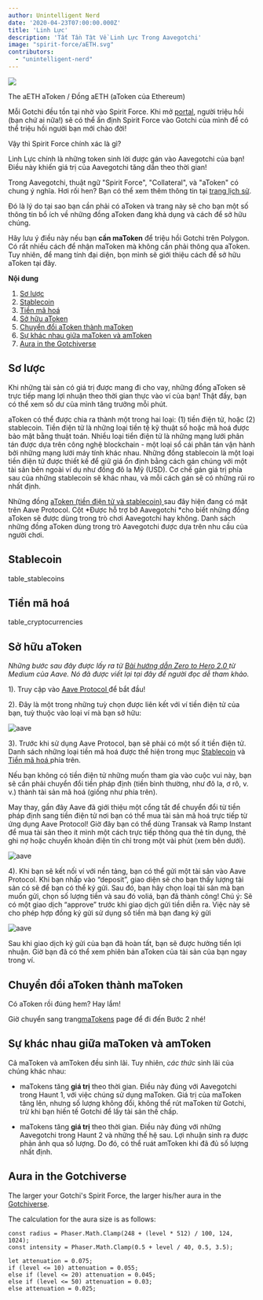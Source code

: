 ```yaml
---
author: Unintelligent Nerd
date: '2020-04-23T07:00:00.000Z'
title: 'Linh Lực'
description: 'Tất Tần Tật Về Linh Lực Trong Aavegotchi'
image: "spirit-force/aETH.svg"
contributors:
  - "unintelligent-nerd"
---
```


<div class="headerImageContainer">
<img class="headerImage" src="/spirit-force/aETH.png">
<p class="headerImageText">The aETH aToken / Đồng aETH (aToken của Ethereum)</p>
</div>

Mỗi Gotchi đều tồn tại nhờ vào Spirit Force. Khi mở [portal](/portals), người triệu hồi (bạn chứ ai nữa!) sẽ có thể ấn định Spirit Force vào Gotchi của mình để có thể triệu hồi người bạn mới chào đời!

Vậy thì Spirit Force chính xác là gì?

Linh Lực chính là những token sinh lời được gán vào Aavegotchi của bạn! Điều này khiến giá trị của Aavegotchi tăng dần theo thời gian!

Trong Aavegotchi, thuật ngữ "Spirit Force", "Collateral", và "aToken" có chung ý nghĩa. Hơi rối hen? Bạn có thể xem thêm thông tin tại [trang lịch sử](/spirit-force-history).

Đó là lý do tại sao bạn cần phải có aToken và trang này sẽ cho bạn một số thông tin bổ ích về những đồng aToken đang khả dụng và cách để sở hữu chúng.

Hãy lưu ý điều này nếu bạn **cần maToken** để triệu hồi Gotchi trên Polygon. Có rất nhiều cách để nhận maToken mà không cần phải thông qua aToken. Tuy nhiên, để mang tính đại diện, bọn mình sẽ giới thiệu cách để sở hữu aToken tại đây.

<div class="contentsBox">

**Nội dung**

<ol>
<li><a href=#about>Sơ lược</a></li>
<li><a href=#stablecoins>Stablecoin</a></li>
<li><a href=#cryptocurrencies>Tiền mã hoá</a></li>
<li><a href=#getting-atokens>Sở hữu aToken</a></li>
<li><a href=#converting-atokens-into-matokens>Chuyển đổi aToken thành maToken</a></li>
<li><a href=#differences-between-matokens-and-amtokens>Sự khác nhau giữa maToken và amToken</a></li>
<li><a href=#aura-in-the-gotchiverse>Aura in the Gotchiverse</a></li>
</ol>

</div>

## Sơ lược

Khi những tài sản có giá trị được mang đi cho vay, những đồng aToken sẽ trực tiếp mang lợi nhuận theo thời gian thực vào ví của bạn! Thật đấy, bạn có thể xem số dư của mình tăng trưởng mỗi phút.

aToken có thể được chia ra thành một trong hai loại: (1) tiền điện tử, hoặc (2) stablecoin. Tiền điện tử là những loại tiền tệ kỹ thuật số hoặc mã hoá được bảo mật bằng thuật toán. Nhiều loại tiền điện tử là những mạng lưới phân tán được dựa trên công nghệ blockchain - một loại sổ cái phân tán vận hành bởi những mạng lưới máy tính khác nhau. Những đồng stablecoin là một loại tiền điện tử được thiết kế để giữ giá ổn định bằng cách gán chúng với một tài sản bên ngoài ví dụ như đồng đô la Mỹ (USD). Cơ chế gán giá trị phía sau của những stablecoin sẽ khác nhau, và mỗi cách gán sẽ có những rủi ro nhất định.

Những đồng [aToken (tiền điện tử và stablecoin) ](https://docs.aave.com/developers/deployed-contracts/deployed-contract-instances)sau đây hiện đang có mặt trên Aave Protocol. Cột *Được hỗ trợ bở Aavegotchi *cho biết những đồng aToken sẽ được dùng trong trò chơi Aavegotchi hay không. Danh sách những đồng aToken dùng trong trò Aavegotchi được dựa trên nhu cầu của người chơi.

## Stablecoin

table_stablecoins

## Tiền mã hoá

table_cryptocurrencies

## Sở hữu aToken

*Những bước sau đây được lấy ra từ [Bài hướng dẫn Zero to Hero 2.0 ](https://medium.com/aave/aave-protocol-zero-to-hero-guide-e3f206e57e45)từ Medium của Aave. Nó đã được viết lại tại đây để người đọc dễ tham khảo.*

1). Truy cập vào <a href = "https://app.aave.com/">Aave Protocol </a>để bắt đầu!

2). Đây là một trong những tuỳ chọn được liên kết với ví tiền điện tử của bạn, tuỳ thuộc vào loại ví mà bạn sở hữu:

<img src = "/spirit-force/connect-your-wallet.png" alt = "aave" class="bodyImage" />

3). Trước khi sử dụng Aave Protocol, bạn sẽ phải có một số ít tiền điện tử. Danh sách những loại tiền mã hoá được thể hiện trong mục <a href=#stablecoins> Stablecoin</a> và<a href=#cryptocurrencies> Tiền mã hoá </a>phía trên.

Nếu bạn không có tiền điện tử những muốn tham gia vào cuộc vui này, bạn sẽ cần phải chuyển đổi tiền pháp định (tiền bình thường, như đô la, ơ rô, v. v.) thành tài sản mã hoá (giống như phía trên).

May thay, gần đây Aave đã giới thiệu một cổng tắt để chuyển đổi từ tiền pháp định sang tiền điện tử nơi bạn có thể mua tài sản mã hoá trực tiếp từ ứng dụng Aave Protocol! Giờ đây bạn có thể dùng Transak và Ramp Instant để mua tài sản theo ít mình một cách trực tiếp thông qua thẻ tín dụng, thẻ ghi nợ hoặc chuyển khoản điện tín chỉ trong một vài phút (xem bên dưới).

<img src = "/spirit-force/buy-with-fiat.png" alt = "aave" class="bodyImage" />

4). Khi bạn sẽ kết nối ví với nền tảng, bạn có thể gửi một tài sản vào Aave Protocol. Khi bạn nhấp vào “deposit”, giao diện sẽ cho bạn thấy lượng tài sản có sẽ để bạn có thể ký gửi. Sau đó, bạn hãy chọn loại tài sản mà bạn muốn gửi, chọn số lượng tiền và sau đó voliá, bạn đã thành công! Chú ý: Sẽ có một giao dịch “approve” trước khi giao dịch gửi tiền diễn ra. Việc này sẽ cho phép hợp đồng ký gửi sử dụng số tiền mà bạn đang ký gửi

<img src = "/spirit-force/deposit.gif" alt = "aave" class="bodyImage" />

Sau khi giao dịch ký gửi của bạn đã hoàn tất, bạn sẽ được hưởng tiền lợi nhuận. Giờ bạn đã có thể xem phiên bản aToken của tài sản của bạn ngay trong ví.

## Chuyển đổi aToken thành maToken

Có aToken rồi đúng hem? Hay lắm!

Giờ chuyển sang trang[maTokens](/matokens) page để đi đến Bước 2 nhé!

## Sự khác nhau giữa maToken và amToken

Cả maToken và amToken đều sinh lãi. Tuy nhiên, *các thức* sinh lãi của chúng khác nhau:

* maTokens tăng **giá trị** theo thời gian. Điều này đúng với Aavegotchi trong Haunt 1, với việc chúng sử dụng maToken. Giá trị của maToken tăng lên, nhưng số lượng không đổi, không thể rút maToken từ Gotchi, trừ khi bạn hiến tế Gotchi để lấy tài sản thế chấp.

* maTokens tăng **giá trị** theo thời gian. Điều này đúng với những Aavegotchi trong Haunt 2 và những thế hệ sau. Lợi nhuận sinh ra được phản ảnh qua số lượng. Do đó, có thể ruát amToken khi đã đủ số lượng nhất định.

## Aura in the Gotchiverse

The larger your Gotchi's Spirit Force, the larger his/her aura in the [Gotchiverse](/gotchiverse).

The calculation for the aura size is as follows:

```
const radius = Phaser.Math.Clamp(248 + (level * 512) / 100, 124, 1024);
const intensity = Phaser.Math.Clamp(0.5 + level / 40, 0.5, 3.5);

let attenuation = 0.075;
if (level <= 10) attenuation = 0.055;
else if (level <= 20) attenuation = 0.045;
else if (level <= 50) attenuation = 0.03;
else attenuation = 0.025;
```